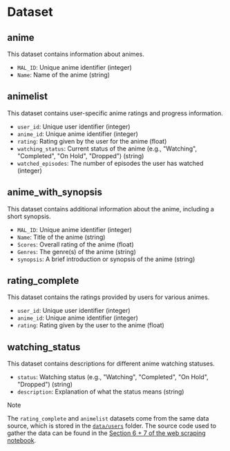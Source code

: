 # Dataset

## anime
This dataset contains information about animes.

- `MAL_ID`: Unique anime identifier (integer)
- `Name`: Name of the anime (string)

## animelist
This dataset contains user-specific anime ratings and progress information.

- `user_id`: Unique user identifier (integer)
- `anime_id`: Unique anime identifier (integer)
- `rating`: Rating given by the user for the anime (float)
- `watching_status`: Current status of the anime (e.g., "Watching", "Completed", "On Hold", "Dropped") (string)
- `watched_episodes`: The number of episodes the user has watched (integer)

## anime_with_synopsis
This dataset contains additional information about the anime, including a short synopsis.

- `MAL_ID`: Unique anime identifier (integer)
- `Name`: Title of the anime (string)
- `Scores`: Overall rating of the anime (float)
- `Genres`: The genre(s) of the anime (string)
- `synopsis`: A brief introduction or synopsis of the anime (string)

## rating_complete
This dataset contains the ratings provided by users for various animes.

- `user_id`: Unique user identifier (integer)
- `anime_id`: Unique anime identifier (integer)
- `rating`: Rating given by the user to the anime (float)

## watching_status
This dataset contains descriptions for different anime watching statuses.

- `status`: Watching status (e.g., "Watching", "Completed", "On Hold", "Dropped") (string)
- `description`: Explanation of what the status means (string)

> [!NOTE]
> The `rating_complete` and `animelist` datasets come from the same data source, which is stored in the [`data/users`](data/users/) folder. The source code used to gather the data can be found in the [Section 6 + 7 of the web scraping notebook](notebooks/web_scraping.ipynb).
